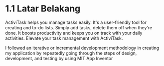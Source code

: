 # 1.1 Latar Belakang
ActiviTask helps you manage tasks easily. It's a user-friendly tool for creating and to-do lists. Simply add tasks, delete them off when they're done. It boosts productivity and keeps you on track with your daily activities. Elevate your task management with ActiviTask.

I followed an iterative or incremental development methodology in creating my application by repeatedly going through the steps of design, development, and testing by using MIT App Inventor
